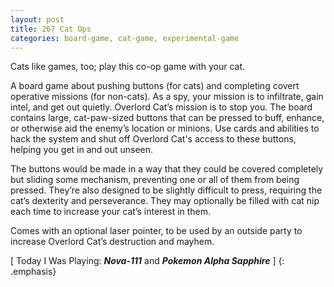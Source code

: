 ```yaml
---
layout: post
title: 267 Cat Ops
categories: board-game, cat-game, experimental-game
---
```

Cats like games, too; play this co-op game with your cat.

A board game about pushing buttons (for cats) and completing covert operative missions (for non-cats).  As a spy, your mission is to infiltrate, gain intel, and get out quietly.  Overlord Cat’s mission is to stop you.  The board contains large, cat-paw-sized buttons that can be pressed to buff, enhance, or otherwise aid the enemy’s location or minions.  Use cards and abilities to hack the system and shut off Overlord Cat's access to these buttons, helping you get in and out unseen.

The buttons would be made in a way that they could be covered completely but sliding some mechanism, preventing one or all of them from being pressed.  They’re also designed to be slightly difficult to press, requiring the cat’s dexterity and perseverance.  They may optionally be filled with cat nip each time to increase your cat’s interest in them.

Comes with an optional laser pointer, to be used by an outside party to increase Overlord Cat’s destruction and mayhem.

[ Today I Was Playing: ***Nova-111*** and ***Pokemon Alpha Sapphire*** ]
{: .emphasis}

